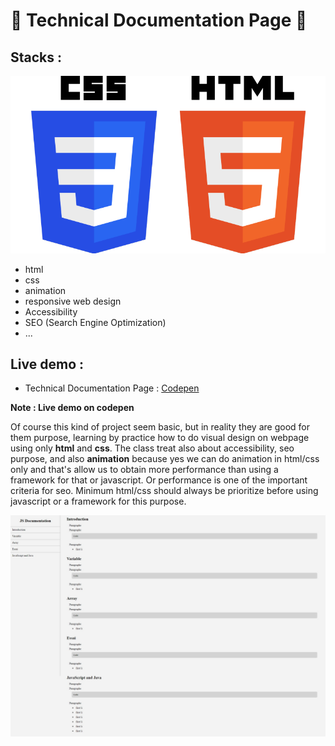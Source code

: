 # 🚀 Technical Documentation Page 🚀

## Stacks :
<div align="center">

![Alt text](./../html_css_logo.png "logo")
</div>

* html
* css
* animation
* responsive web design
* Accessibility
* SEO (Search Engine Optimization)
* ...

## Live demo :
* Technical Documentation Page : [Codepen](https://codepen.io/xavier-pierre-dev/pen/qBrrENd "live demo")  

__Note : Live demo on codepen__
  
Of course this kind of project seem basic, but in reality they are good for them purpose, learning by practice how to do visual design on webpage using only __html__ and __css__. The class treat also about accessibility, seo purpose, and also __animation__ because yes we can do animation in html/css only and that's allow us to obtain more performance than using a framework for that or javascript. Or performance is one of the important criteria for seo. Minimum html/css should always be prioritize before using javascript or a framework for this purpose. 

<div align="center">

![Alt text](./website.jpeg "screenshot")
</div>